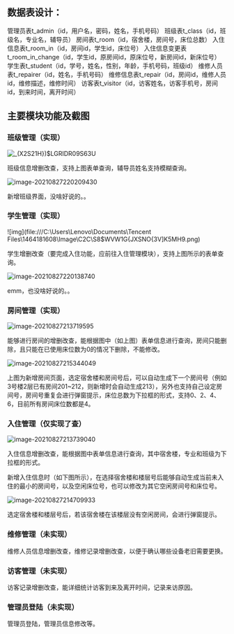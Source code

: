 ## 数据表设计：

管理员表t_admin（id，用户名，密码，姓名，手机号码）
班级表t_class（id，班级名，专业名，辅导员）
房间表t_room（id，宿舍楼，房间号，床位总数）
入住信息表t_room_in（id，房间id，学生id，床位号）
入住信息变更表t_room_in_change（id，学生id，原房间id，原床位号，新房间id，新床位号）
学生表t_student（id，学号，姓名，性别，年龄，手机号码，班级id）
维修人员表t_repairer（id，姓名，手机号码）
维修信息表t_repair（id，房间id，维修人员id，维修描述，维修时间）
访客表t_visitor（id，访客姓名，访客手机号，房间id，到来时间，离开时间）

## 主要模块功能及截图

### 班级管理（实现）

![_(X2S21H})$LGRIDR09S63U](https://user-images.githubusercontent.com/76779590/131141815-5e01dc96-fdda-4055-ae21-3b36d4c24fda.png)

班级信息增删改查，支持上图表单查询，辅导员姓名支持模糊查询。

![image-20210827220209430](C:\Users\Lenovo\AppData\Roaming\Typora\typora-user-images\image-20210827220209430.png)

新增班级界面，没啥好说的。。

### 学生管理（实现）

![img](file:///C:\Users\Lenovo\Documents\Tencent Files\1464181608\Image\C2C\S8$WVW1G{JXSNO{3V]K5MH9.png)

学生增删改查（要完成入住功能，应前往入住管理模块），支持上图所示的表单查询。

![image-20210827220138740](C:\Users\Lenovo\AppData\Roaming\Typora\typora-user-images\image-20210827220138740.png)

emm，也没啥好说的。。

### 房间管理（实现）

![image-20210827213719595](C:\Users\Lenovo\AppData\Roaming\Typora\typora-user-images\image-20210827213719595.png)

能够进行房间的增删改查，能根据图中（如上图）表单信息进行查询，房间只能删除，且只能在已使用床位数为0的情况下删除，不能修改。

![image-20210827215344049](C:\Users\Lenovo\AppData\Roaming\Typora\typora-user-images\image-20210827215344049.png)

上图为新增房间页面，选定宿舍楼和房间号后，可以自动生成下一个房间号（例如3号楼2层已有房间201~212，则新增时会自动生成213），另外也支持自己设定房间号，房间号重复会进行弹窗提示，床位总数为下拉框的形式，支持0、2、4、6，目前所有房间床位数都是4。

### 入住管理（仅实现了查）

![image-20210827213739040](C:\Users\Lenovo\AppData\Roaming\Typora\typora-user-images\image-20210827213739040.png)

入住信息增删改查，能根据图中表单信息进行查询，其中宿舍楼，专业和班级为下拉框的形式。

新增入住信息时（如下图所示），在选择宿舍楼和楼层号后能够自动生成当前未入住的最小的房间号，以及空闲床位号，也可以修改为其它空闲房间号和床位号。

![image-20210827214709933](C:\Users\Lenovo\AppData\Roaming\Typora\typora-user-images\image-20210827214709933.png)

选定宿舍楼和楼层号后，若该宿舍楼在该楼层没有空闲房间，会进行弹窗提示。

### 维修管理（未实现）

维修人员信息增删改查，维修记录增删改查，以便于确认哪些设备老旧需要更换。

### 访客管理（未实现）

访客记录增删改查，能详细统计访客到来及离开时间，记录来访原因。

### 管理员登陆（未实现）

管理员登陆，管理员信息修改等。
